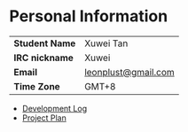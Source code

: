 # Personal Information

|                  |                     |
|------------------|---------------------|
| **Student Name** | Xuwei Tan           |
| **IRC nickname** | Xuwei               |
| **Email**        | leonplust@gmail.com |
| **Time Zone**    | GMT+8               |

-   [Development Log](User:Xuwei/DevLog2019 "wikilink")
-   [Project
    Plan](https://docs.google.com/document/d/1KB3SsfoMhVHPlaxnZtil7UFjPDcD35gnrvps_QIhkT0/edit?usp=sharing)